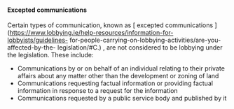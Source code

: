 ####  Excepted communications

Certain types of communication, known as [ excepted communications
](https://www.lobbying.ie/help-resources/information-for-lobbyists/guidelines-
for-people-carrying-on-lobbying-activities/are-you-affected-by-the-
legislation/#C.) , are not considered to be lobbying under the legislation.
These include:

  * Communications by or on behalf of an individual relating to their private affairs about any matter other than the development or zoning of land 
  * Communications requesting factual information or providing factual information in response to a request for the information 
  * Communications requested by a public service body and published by it 
